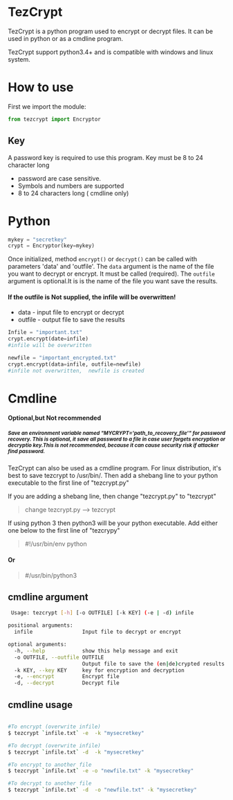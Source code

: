 TezCrypt
===========

TezCrypt is a python program used to encrypt or decrypt files. It can be used in python or as a cmdline program.

TezCrypt support  python3.4+ and is compatible with windows and linux system.


# How to use

First we import the module:
```python
from tezcrypt import Encryptor
```
## Key
A password key is required to use this program.
Key must be 8 to 24 character long 
- password are case sensitive. 
- Symbols and numbers are supported
- 8 to 24 characters long ( cmdline only)

# Python
```python
mykey = "secretkey"
crypt = Encryptor(key=mykey)
```
Once initialized,  method `encrypt()` or `decrypt()` can be called with parameters  'data' and 'outfile'. 
The `data` argument is the name of the file you want to decrypt or encrypt. It must be called (required). The `outfile` argument is optional.It is is the name of the file you want save the results.
#### If the outfile is Not supplied, the infile will be overwritten!
- data - input file to encrypt or decrypt 
- outfile - output file to save the results 

```python
Infile = "important.txt"
crypt.encrypt(date=infile)
#infile will be overwritten

newfile = "important_encrypted.txt"
crypt.encrypt(data=infile, outfile=newfile)
#infile not overwritten,  newfile is created
```
# Cmdline
#### Optional,but Not recommended
 ##### <sup>Save an environment variable named "MYCRYPT='path_to_recovery_file'" for password recovery. This is optional, it save all password to a file in case user forgets encryption or decryptio key.This is not recommended, because it can cause security risk if attacker find password.</sup>


TezCrypt can also be used as a cmdline program.
For linux distribution, it's best to save tezcrypt to /usr/bin/. Then add  a shebang line to your python executable to the first line of "tezcrypt.py"

If you are adding a shebang line, then  change "tezcrypt.py" to "tezcrypt"
> change tezcrypt.py   -->   tezcrypt 

If using python 3 then  python3 will be your python executable. Add either one below to the first line of "tezcrypy"

> #!/usr/bin/env python 
#### Or 
>#/usr/bin/python3 
## cmdline argument 

```bash
 Usage: tezcrypt [-h] [-o OUTFILE] [-k KEY] (-e | -d) infile

positional arguments:
  infile                Input file to decrypt or encrypt 

optional arguments:
  -h, --help            show this help message and exit
  -o OUTFILE, --outfile OUTFILE
                        Output file to save the (en|de)crypted results 
  -k KEY, --key KEY     key for encryption and decryption
  -e, --encrypt         Encrypt file
  -d, --decrypt         Decrypt file

```

## cmdline usage 
```bash

#To encrypt (overwrite infile)
$ tezcrypt `infile.txt` -e  -k "mysecretkey"

#To decrypt (overwrite infile)
$ tezcrypt `infile.txt` -d  -k "mysecretkey"

#To encrypt to another file
$ tezcrypt `infile.txt` -e -o "newfile.txt" -k "mysecretkey"

#To decrypt to another file
$ tezcrypt `infile.txt` -d  -o "newfile.txt" -k "mysecretkey"

```

